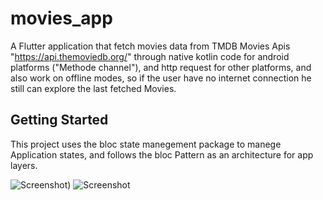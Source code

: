 # movies_app

A Flutter application that fetch movies data from TMDB Movies Apis "https://api.themoviedb.org/" through native kotlin code for android platforms ("Methode channel"), and http request for other platforms, and also work on offline modes, so if the user have no internet connection he still can explore the last fetched Movies.

## Getting Started

This project uses the bloc state manegement package to manege Application states, and follows the bloc Pattern as an architecture for app layers.


![Screenshot](https://i.imgur.com/IBDoAA5.png=250x350))
![Screenshot](https://imgur.com/Xu9v9R6.png)
